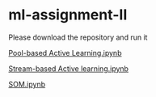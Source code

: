 # ml-assignment-II

Please download the repository and run it

[Pool-based Active Learning.ipynb](https://github.com/chk-vision/ml-assignment-II/blob/master/Pool-based%20Active%20Learning.ipynb)

[Stream-based Active learning.ipynb](https://github.com/chk-vision/ml-assignment-II/blob/master/Stream-based%20Active%20Learning.ipynb)

[SOM.ipynb](https://github.com/chk-vision/ml-assignment-II/blob/master/SOM.ipynb)
